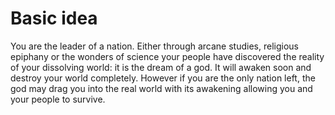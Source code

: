 # Basic idea
You are the leader of a nation. Either through arcane studies, religious epiphany or the wonders of science your people have discovered the reality of your dissolving world: it is the dream of a god. It will awaken soon and destroy your world completely. However if you are the only nation left, the god may drag you into the real world with its awakening allowing you and your people to survive.